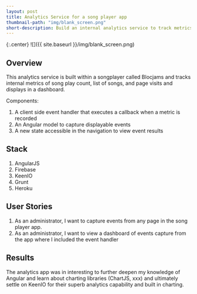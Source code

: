 ```yaml
---
layout: post
title: Analytics Service for a song player app
thumbnail-path: "img/blank_screen.png"
short-description: Build an internal analytics service to track metrics within the Blocjams songplayer web app.
---
```


{:.center}
![]({{ site.baseurl }}/img/blank_screen.png)

## Overview

This analytics service is built within a songplayer called Blocjams and tracks internal metrics of song play count, list of songs, and page visits and displays in a dashboard.

Components:
<ol>
  <li>A client side event handler that executes a callback when a metric is recorded</li>
  <li>An Angular model to capture displayable events</li>
  <li>A new state accessible in the navigation to view event results</li>
</ol>

## Stack

<ol>
  <li>AngularJS</li>
  <li>Firebase</li>
  <li>KeenIO</li>
  <li>Grunt</li>
  <li>Heroku</li>
</ol>

## User Stories

<ol>
  <li>As an administrator, I want to capture events from any page in the song player app.</li>
  <li>As an administrator, I want to view a dashboard of events capture from the app where I included the event handler</li>
</ol>

## Results

The analytics app was in interesting to further deepen my knowledge of Angular and learn about charting libraries (ChartJS, xxx) and ultimately settle on KeenIO for their superb analytics capability and built in charting.  
